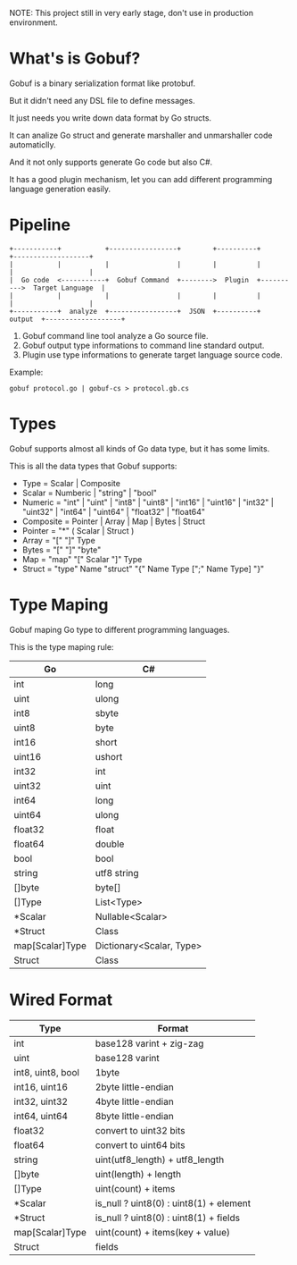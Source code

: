 NOTE: This project still in very early stage, don't use in production environment.

What's is Gobuf?
================

Gobuf is a binary serialization format like protobuf.

But it didn't need any DSL file to define messages.

It just needs you write down data format by Go structs.

It can analize Go struct and generate marshaller and unmarshaller code automaticlly.

And it not only supports generate Go code but also C#.

It has a good plugin mechanism, let you can add different programming language generation easily.

Pipeline
============

```
+-----------+           +-----------------+        +----------+          +-------------------+
|           |           |                 |        |          |          |                   |
|  Go code  <-----------+  Gobuf Command  +-------->  Plugin  +---------->  Target Language  |
|           |           |                 |        |          |          |                   |
+-----------+  analyze  +-----------------+  JSON  +----------+  output  +-------------------+
```

1. Gobuf command line tool analyze a Go source file.
2. Gobuf output type informations to command line standard output.
3. Plugin use type informations to generate target language source code.

Example:

```
gobuf protocol.go | gobuf-cs > protocol.gb.cs
```

Types
=====

Gobuf supports almost all kinds of Go data type, but it has some limits.

This is all the data types that Gobuf supports:

* Type = Scalar | Composite
* Scalar = Numberic | "string" | "bool"
* Numeric = "int" | "uint" | "int8" | "uint8" | "int16" | "uint16" | "int32" | "uint32" | "int64" | "uint64" | "float32" | "float64"
* Composite = Pointer | Array | Map | Bytes | Struct
* Pointer = "\*" ( Scalar | Struct )
* Array = "[" "]" Type
* Bytes = "[" "]" "byte"
* Map = "map" "[" Scalar "]" Type
* Struct = "type" Name "struct" "{" Name Type [";" Name Type] "}"

Type Maping
===========

Gobuf maping Go type to different programming languages.

This is the type maping rule:

| Go | C# |
| -- | -- |
| int | long |
| uint | ulong |
| int8 | sbyte |
| uint8 | byte |
| int16 | short |
| uint16 | ushort |
| int32 | int |
| uint32 | uint |
| int64 | long |
| uint64 | ulong |
| float32 | float |
| float64 | double |
| bool | bool |
| string | utf8 string |
| []byte | byte[] |
| []Type | List\<Type\> |
| \*Scalar | Nullable\<Scalar\> |
| \*Struct | Class |
| map[Scalar]Type | Dictionary\<Scalar, Type\> |
| Struct | Class |

Wired Format
============

| Type | Format |
| -- | -- |
| int | base128 varint + zig-zag |
| uint | base128 varint |
| int8, uint8, bool | 1byte |
| int16, uint16 | 2byte little-endian |
| int32, uint32 | 4byte little-endian |
| int64, uint64 | 8byte little-endian |
| float32 | convert to uint32 bits |
| float64 | convert to uint64 bits |
| string | uint(utf8\_length) + utf8\_length |
| []byte | uint(length) + length |
| []Type | uint(count) + items |
| \*Scalar | is_null ? uint8(0) : uint8(1) + element |
| \*Struct | is_null ? uint8(0) : uint8(1) + fields |
| map[Scalar]Type | uint(count) + items(key + value) |
| Struct | fields |
